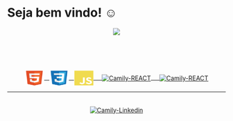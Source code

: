 <h1> Seja bem vindo! ☺️ </h1>

<div align="center">
  <a href="https://github.com/camily-cs">
  <img height="180em" src="https://github-readme-stats.vercel.app/api/top-langs/?username=camily-cs&layout=compact&langs_count=16&theme=dracula"/>
</div>
  
<br><br>
  
 <div style="display: inline_block" align="center"><br>
  <img align="center" alt="Camily-HTML" height="35" width="45" src="https://raw.githubusercontent.com/devicons/devicon/master/icons/html5/html5-original.svg">
   &nbsp
  <img align="center" alt="camily-CSS" height="35" width="45" src="https://raw.githubusercontent.com/devicons/devicon/master/icons/css3/css3-original.svg">
   &nbsp
  <img align="center" alt="Camily-JS" height="35" width="45" src=https://raw.githubusercontent.com/devicons/devicon/master/icons/javascript/javascript-plain.svg>
   &nbsp &nbsp
  <img align="center" alt="Camily-REACT" height="40" width="50" src="https://cdn.jsdelivr.net/gh/devicons/devicon/icons/react/react-original-wordmark.svg" />
   &nbsp &nbsp
  <img align="center" alt="Camily-REACT" height="40" width="50" src="https://cdn.jsdelivr.net/gh/devicons/devicon/icons/typescript/typescript-original.svg" />

  
 </div>
    
<hr>
   
   
   
<div style="display: inline_block" align="center"><br>
  <a href="https://www.linkedin.com/in/camilycruzsilva/" target="blank">
    <img align="center" alt="Camily-Linkedin"  src="https://img.shields.io/badge/LinkedIn-0077B5?style=for-the-badge&logo=linkedin&logoColor=white">
  </a>
</div>
